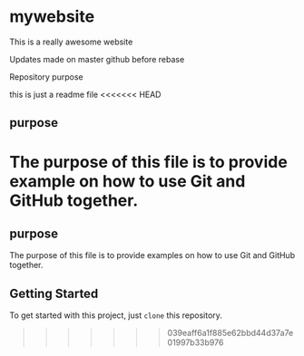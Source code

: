 # mywebsite

This is a really awesome website

Updates made on master github before rebase

 Repository purpose
 
this is just a readme file
<<<<<<< HEAD
##  purpose
The purpose of this file is to provide example on how to use Git and GitHub together.
=======

## purpose

The purpose of this file is to provide examples
on how to use Git and GitHub together.

## Getting Started

To get started with this project, just `clone` this repository.
>>>>>>> 039eaff6a1f885e62bbd44d37a7e01997b33b976
